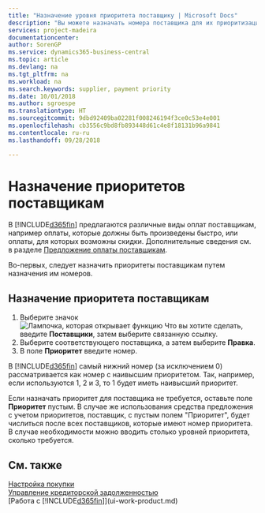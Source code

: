 ```yaml
---
title: "Назначение уровня приоритета поставщику | Microsoft Docs"
description: "Вы можете назначать номера поставщика для их приоритизации и поддержки функции предложений платежей в Business Central."
services: project-madeira
documentationcenter: 
author: SorenGP
ms.service: dynamics365-business-central
ms.topic: article
ms.devlang: na
ms.tgt_pltfrm: na
ms.workload: na
ms.search.keywords: supplier, payment priority
ms.date: 10/01/2018
ms.author: sgroespe
ms.translationtype: HT
ms.sourcegitcommit: 9dbd92409ba02281f008246194f3ce0c53e4e001
ms.openlocfilehash: cb3556c9bd8fb893448d61c4e8f18131b96a9841
ms.contentlocale: ru-ru
ms.lasthandoff: 09/28/2018

---
```

# <a name="prioritize-vendors"></a>Назначение приоритетов поставщикам
В [!INCLUDE[d365fin](includes/d365fin_md.md)] предлагаются различные виды оплат поставщикам, например оплаты, которые должны быть произведены быстро, или оплаты, для которых возможны скидки. Дополнительные сведения см. в разделе [Предложение оплаты поставщикам](payables-how-suggest-vendor-payments.md).

Во-первых, следует назначить приоритеты поставщикам путем назначения им номеров.

## <a name="to-prioritize-vendors"></a>Назначение приоритета поставщикам
1. Выберите значок ![Лампочка, которая открывает функцию Что вы хотите сделать](media/ui-search/search_small.png "Что вы хотите сделать"), введите **Поставщики**, затем выберите связанную ссылку.
2. Выберите соответствующего поставщика, а затем выберите **Правка**.
3. В поле **Приоритет** введите номер.

В [!INCLUDE[d365fin](includes/d365fin_md.md)] самый нижний номер (за исключением 0) рассматривается как номер с наивысшим приоритетом. Так, например, если используются 1, 2 и 3, то 1 будет иметь наивысший приоритет.

Если назначать приоритет для поставщика не требуется, оставьте поле **Приоритет** пустым. В случае же использования средства предложения с учетом приоритетов, поставщик, с пустым полем "Приоритет", будет числиться после всех поставщиков, которые имеют номер приоритета. В случае необходимости можно вводить столько уровней приоритета, сколько требуется.

## <a name="see-also"></a>См. также
[Настройка покупки](purchasing-setup-purchasing.md)  
[Управление кредиторской задолженностью](payables-manage-payables.md)  
[Работа с [!INCLUDE[d365fin](includes/d365fin_md.md)]](ui-work-product.md)

